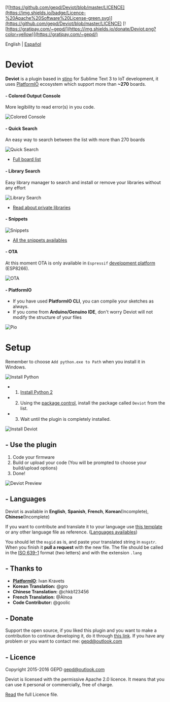[![https://github.com/gepd/Deviot/blob/master/LICENCE](https://img.shields.io/badge/Licence-%20Apache%20Software%20License-green.svg)](https://github.com/gepd/Deviot/blob/master/LICENCE)
[![https://gratipay.com/~gepd/](https://img.shields.io/donate/Deviot.png?color=yellow)](https://gratipay.com/~gepd/)

English | [Español](https://github.com/gepd/Deviot/blob/master/Docs/README-es.md)

# Deviot
**Deviot** is a plugin based in [stino](https://github.com/Robot-Will/Stino) for Sublime Text 3 to IoT development, it uses [PlatformIO](http://platformio.org/) ecosystem which support more than **~270** boards.

#### - Colored Output Console
More legibility to read error(s) in you code.

![Colored Console](https://github.com/gepd/Deviot/blob/master/Docs/images/colored_console.png?raw=true)

#### - Quick Search
An easy way to search between the list with more than 270 boards

![Quick Search](https://github.com/gepd/Deviot/blob/master/Docs/images/quick_search.png?raw=true)

* [Full board list](http://platformio.org/boards)

#### - Library Search
Easy library manager to search and install or remove your libraries without any effort

![Library Search](https://github.com/gepd/Deviot/blob/master/Docs/images/library_search.png?raw=true)

* [Read about private libraries](https://github.com/gepd/Deviot/blob/master/Docs/Private_Library.md)

#### - Snippets
![Snippets](https://github.com/gepd/Deviot/blob/master/Docs/images/snippets.gif?raw=true)

* [All the snippets availables](https://github.com/gepd/Deviot/blob/master/Docs/snippets.md)

#### - OTA

At this moment OTA is only available in `Espressif` [development platform](http://platformio.org/boards?count=15&filter%5Bplatform%5D=espressif&page=1&sorting%5Bvendor%5D=asc) (ESP8266).

![OTA](https://github.com/gepd/Deviot/blob/master/Docs/images/ota.png?raw=true)

#### - PlatformIO

- If you have used **PlatformIO CLI**, you can compile your sketches as always. 
- If you come from **Arduino/Genuino IDE**, don't worry Deviot will not modify the structure of your files

![Pio](https://github.com/gepd/Deviot/blob/master/Docs/images/platformio_structure.png?raw=true)

# Setup

Remember to choose `Add python.exe to Path` when you install it in Windows.

![Install Python](https://github.com/gepd/Deviot/blob/master/Docs/images/win_python.gif?raw=true)

* 1. [Install Python 2](https://www.python.org/downloads/)
* 2. Using the [package control](https://packagecontrol.io/installation), install the package called `Deviot` from the list.
* 3. Wait until the plugin is completely installed.

![Install Deviot](https://github.com/gepd/Deviot/blob/master/Docs/images/deviot_install_.gif?raw=true)


## - Use the plugin

1. Code your firmware
2. Build or upload your code (You will be prompted to choose your build/upload options)
3. Done!

![Deviot Preview](https://github.com/gepd/Deviot/blob/master/Docs/images/deviot1.gif?raw=true)


## - Languages 
Deviot is available in **English**, **Spanish**, **French**, **Korean**(Incomplete), **Chinese**(Incomplete)

If you want to contribute and translate it to your language use [this template](https://github.com/gepd/Deviot/blob/master/Languages/en.lang) or any other language file as reference. ([Languages availables](https://github.com/gepd/Deviot/tree/master/Languages))

You should let the `msgid` as is, and paste your translated string in `msgstr`. When you finish it **pull a request** with the new file. The file should be called in the [ISO 639-1](https://en.wikipedia.org/wiki/List_of_ISO_639-1_codes) format (two letters) and with the extension `.lang`

## - Thanks to
* **[PlatformIO](http://www.platformio.org)**: Ivan Kravets
* **Korean Translation:** @gro
* **Chinese Translation:** @chkb123456
* **French Translation:** @Alnoa
* **Code Contributor:** @goolic

## - Donate
Support the open source, if you liked this plugin and you want to make a contribution to continue developing it, do it through [this link](https://gratipay.com/~gepd/). If you have any problem or you want to contact me: <gepd@outlook.com>


##  - Licence
Copyright 2015-2016 GEPD <gepd@outlook.com>

Deviot is licensed with the permissive Apache 2.0 licence. It means that you can use it personal or commercially, free of charge.

[Read](https://github.com/gepd/Deviot/blob/master/LICENCE) the full Licence file.
